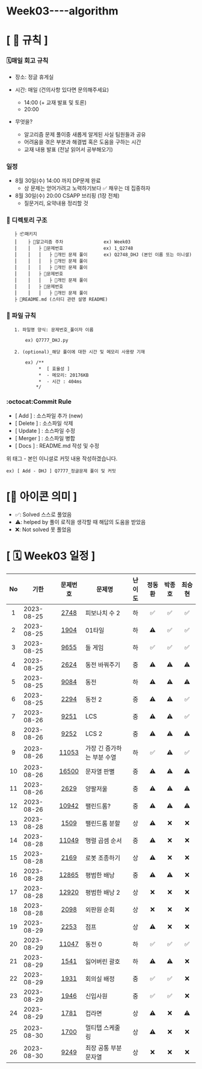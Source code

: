 # Week03----algorithm

# **[ 🚫 규칙 ]**

### **🗓매일 회고 규칙**

- 장소: 정글 휴게실
- 시간: 매일 (건의사항 있다면 문의해주세요)
  - 14:00  (+ 교재 발표 및 토론)
  - 20:00  

- 무엇을?
  - 알고리즘 문제 풀이중 새롭게 알게된 사실 팀원들과 공유
  - 어려움을 겪은 부분과 해결법 혹은 도움을 구하는 시간
  - 교재 내용 발표 (전날 읽어서 공부해오기)

### **일정**

- 8월 30일(수) 14:00 까지 DP문제 완료
  - 상 문제는 얻어가려고 노력하기보다 ✅ 채우는 데 집중하자
- 8월 30일(수) 20:00 CSAPP 브리핑 (1장 전체)
  - 질문거리, 요약내용 정리할 것

### **📌 디렉토리 구조**

       ├ 📦패키지
       ⎮    ├ 📁알고리즘 주차               ex) Week03
       ⎮    ⎮   ├ 📁문제번호               ex) 1_Q2748
       ⎮    ⎮   ⎮   ├︎ 📃개인 문제 풀이      ex) Q2748_DHJ (본인 이름 또는 이니셜)
       ⎮    ⎮   ⎮   ├︎ 📃개인 문제 풀이
       ⎮    ⎮   ⎮   ├ 📃개인 문제 풀이
       ⎮    ⎮   ├ 📁문제번호  
       ⎮    ⎮   ⎮   ├︎ 📃개인 문제 풀이
       ⎮    ⎮   ├ 📁문제번호
       ⎮    ⎮   ⎮   ├ 📃개인 문제 풀이
       ├ 📝README.md (스터디 관련 설명 README)

### **📌 파일 규칙**

       1. 파일명 양식: 문제번호_풀이자 이름
   
           ex) Q7777_DHJ.py

       2. (optional)_해당 풀이에 대한 시간 및 메모리 사용량 기재
           
           ex) /**
                *  [ 효율성 ]
                *  - 메모리: 20176KB
                *  - 시간 : 404ms
               */

### **:octocat:Commit Rule** ###

- [ Add ]    : 소스파일 추가 (new)
- [ Delete ] : 소스파일 삭제
- [ Update ] : 소스파일 수정
- [ Merger ] : 소스파일 병합
- [ Docs ]   : README.md 작성 및 수정

위 태그 - 본인 이니셜로 커밋 내용 작성하겠습니다.

    ex) [ Add - DHJ ] Q7777_정글문제 풀이 및 커밋

# **[📌 아이콘 의미 ]**

- ✅: Solved 스스로 풀었음
- ⚠️: helped by 풀이 로직을 생각할 때 해답의 도움을 받았음
- ❌: Not solved 못 풀었음

# **[ 🗓 Week03 일정 ]**

|No|기한|문제번호|문제명|난이도|정동환|박종호|최승현
|:-:|------|:-----:|-------|:-----:|:-----:|:-----:|:-----:|
|1|2023-08-25|[2748](https://boj.kr/2748) |피보나치 수 2|하|✅|✅|✅|
|2|2023-08-25|[1904](https://boj.kr/1904) |01타일|하|⚠️|✅|✅|
|3|2023-08-25|[9655](https://boj.kr/9655) |돌 게임|하|✅|✅|✅|
|4|2023-08-25|[2624](https://boj.kr/2624) |동전 바꿔주기|중|⚠️|⚠️|⚠️|
|5|2023-08-25|[9084](https://boj.kr/9084) |동전|하|⚠️|⚠️|⚠️|
|6|2023-08-25|[2294](https://boj.kr/2294) |동전 2|중|⚠️|⚠️|✅|
|7|2023-08-26|[9251](https://boj.kr/9251) |LCS|중|⚠️|⚠️|✅|
|8|2023-08-26|[9252](https://boj.kr/9252) |LCS 2|중|⚠️|⚠️|⚠️|
|9|2023-08-26|[11053](https://boj.kr/11053) |가장 긴 증가하는 부분 수열|하|✅|⚠️|✅|
|10|2023-08-26|[16500](https://boj.kr/16500) |문자열 판별|중|⚠️|⚠️|⚠️|
|11|2023-08-26|[2629](https://boj.kr/2629) |양팔저울|중|⚠️|⚠️|⚠️|
|12|2023-08-26|[10942](https://boj.kr/10942) |팰린드롬?|중|⚠️|⚠️|⚠️|
|13|2023-08-28|[1509](https://boj.kr/1509) |팰린드롬 분할|상|⚠️|❌|❌|
|14|2023-08-28|[11049](https://boj.kr/11049) |행렬 곱셈 순서|중|⚠️|❌|❌|
|15|2023-08-28|[2169](https://boj.kr/2169) |로봇 조종하기|상|⚠️|❌|❌|
|16|2023-08-28|[12865](https://boj.kr/12865) |평범한 배낭|중|⚠️|⚠️|❌|
|17|2023-08-28|[12920](https://boj.kr/12920) |평범한 배낭 2|상|❌|❌|❌|
|18|2023-08-28|[2098](https://boj.kr/2098) |외판원 순회|상|❌|❌|❌|
|19|2023-08-29|[2253](https://boj.kr/2253) |점프|상|⚠️|❌|❌|
|20|2023-08-29|[11047](https://boj.kr/11047) |동전 0|하|✅|✅|✅|
|21|2023-08-29|[1541](https://boj.kr/1541) |잃어버린 괄호|하|⚠️|⚠️|❌|
|22|2023-08-29|[1931](https://boj.kr/1931) |회의실 배정|중|✅|✅|❌|
|23|2023-08-29|[1946](https://boj.kr/1946) |신입사원|중|✅|✅|❌|
|24|2023-08-29|[1781](https://boj.kr/1781) |컵라면|상|⚠️|❌|⚠️|
|25|2023-08-30|[1700](https://boj.kr/1700) |멀티탭 스케줄링|상|⚠️|❌|❌|
|26|2023-08-30|[9249](https://boj.kr/9249) |최장 공통 부분 문자열|상|❌|❌|❌|
